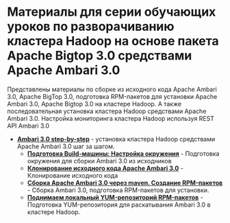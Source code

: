 # Материалы для серии обучающих уроков по разворачиванию кластера Hadoop на основе пакета Apache Bigtop 3.0 средствами Apache Ambari 3.0

Представлены материалы по сборке из исходного кода Apache Ambari 3.0, Apache BigTop 3.0, подготовка RPM-пакетов для установки Apache Ambari 3.0, Apache Bigtop 3.0 на кластере Hadoop.
А также последовательная установка кластера Hadoop средствами Apache Ambari 3.0. Настройка мониторинга кластера Hadoop используя REST API Ambari 3.0 

* **[Ambari 3.0 step-by-step](Bigtop)** - установка кластера Hadoop средствами Apache Ambari 3.0 шаг за шагом.
    * **[Подготовка Build-машины: Настройка окружения](Bigtop/3.0/build_ambari.md)** - Подготовка окружения для сборки Ambari 3.0 из исходников
    * **[Клонирование исходного кода Apache Ambari 3.0](Bigtop/3.0/clone_source_ambari.md)** - Клонирование исходного кода
    * **[Сборка Apache Ambari 3.0 через maven. Создание RPM-пакетов](Bigtop/3.0/build_ambari.md)** - Сборка Ambari 3.0, подготовка RPM-пакетов для установки.
    * **[Поднимаем локальный YUM-репозиторий RPM-пакетов](Bigtop/3.0/yum_repository.md)** - Подготовка YUM-репозитория для раскатывания Ambari 3.0 в кластере Hadoop.


